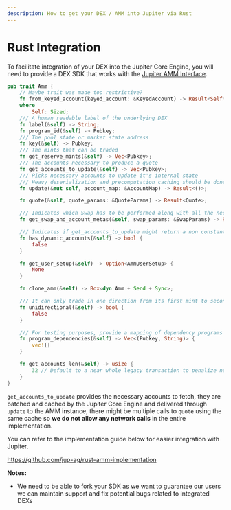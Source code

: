 ```yaml
---
description: How to get your DEX / AMM into Jupiter via Rust
---
```

# Rust Integration

To facilitate integration of your DEX into the Jupiter Core Engine, you will need to provide a DEX SDK that works with the [Jupiter AMM Interface](https://docs.rs/crate/jupiter-amm-interface).

```rust
pub trait Amm {
    // Maybe trait was made too restrictive?
    fn from_keyed_account(keyed_account: &KeyedAccount) -> Result<Self>
    where
        Self: Sized;
    /// A human readable label of the underlying DEX
    fn label(&self) -> String;
    fn program_id(&self) -> Pubkey;
    /// The pool state or market state address
    fn key(&self) -> Pubkey;
    /// The mints that can be traded
    fn get_reserve_mints(&self) -> Vec<Pubkey>;
    /// The accounts necessary to produce a quote
    fn get_accounts_to_update(&self) -> Vec<Pubkey>;
    /// Picks necessary accounts to update it's internal state
    /// Heavy deserialization and precomputation caching should be done in this function
    fn update(&mut self, account_map: &AccountMap) -> Result<()>;

    fn quote(&self, quote_params: &QuoteParams) -> Result<Quote>;

    /// Indicates which Swap has to be performed along with all the necessary account metas
    fn get_swap_and_account_metas(&self, swap_params: &SwapParams) -> Result<SwapAndAccountMetas>;

    /// Indicates if get_accounts_to_update might return a non constant vec
    fn has_dynamic_accounts(&self) -> bool {
        false
    }

    fn get_user_setup(&self) -> Option<AmmUserSetup> {
        None
    }

    fn clone_amm(&self) -> Box<dyn Amm + Send + Sync>;

    /// It can only trade in one direction from its first mint to second mint, assuming it is a two mint AMM
    fn unidirectional(&self) -> bool {
        false
    }

    /// For testing purposes, provide a mapping of dependency programs to function
    fn program_dependencies(&self) -> Vec<(Pubkey, String)> {
        vec![]
    }

    fn get_accounts_len(&self) -> usize {
        32 // Default to a near whole legacy transaction to penalize no implementation
    }
}
```

`get_accounts_to_update` provides the necessary accounts to fetch, they are batched and cached by the Jupiter Core Engine and delivered through `update` to the AMM instance, there might be multiple calls to `quote` using the same cache so **we do not allow any network calls** in the entire implementation.

You can refer to the implementation guide below for easier integration with Jupiter.

https://github.com/jup-ag/rust-amm-implementation

**Notes:**
- We need to be able to fork your SDK as we want to guarantee our users we can maintain support and fix potential bugs related to integrated DEXs